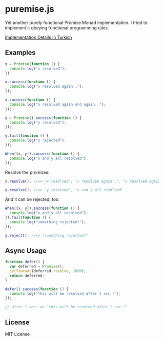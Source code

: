puremise.js
===========

Yet another purely functional Promise Monad implementation. I tried to implement it obeying functional programming rules.

[Implementation Details in Turkish](http://blog.fatihak.in/fonksiyonel-programlama-notlari-promise-monad-pure-functional/)

## Examples

```javascript
x = Promise(function () {
  console.log("x resolved");
})

x.success(function () {
  console.log("x resolved again..");
});

x.success(function () {
  console.log("x resolved again and again..");
});

y = Promise().success(function () {
  console.log("y resolved");
});

y.fail(function () {
  console.log("y rejected");
});

When([x, y]).success(function () {
  console.log("x and y all resolved");
});
```

Resolve the promises:

```javascript
x.resolve(); //=> "x resolved", "x resolved again..", "x resolved again and again.."

y.resolve(); //=> "y resolved", "x and y all resolved"
```

And it can be rejected, too:

```javascript
When([x, y]).success(function () {
  console.log("x and y all resolved");
}).fail(function () {
  console.log("something rejected!");
});

y.reject(); //=> "something rejected!"
```

## Async Usage

```javascript
function defer() {
  var deferred = Promise();
  setTimeout(deferred.resolve, 1000);
  return deferred;
}

defer().success(function () {
  console.log("this will be resolved after 1 sec.!");
});

// after 1 sec: => "this will be resolved after 1 sec.!"
```

## License
MIT License
